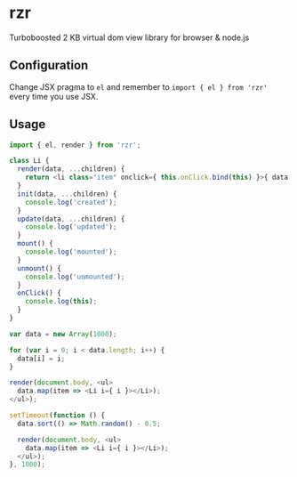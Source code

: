 # rzr
Turboboosted 2 KB virtual dom view library for browser &amp; node.js

## Configuration
Change JSX pragma to `el` and remember to `import { el } from 'rzr'` every time you use JSX.

## Usage

```js
import { el, render } from 'rzr';

class Li {
  render(data, ...children) {
    return <li class="item" onclick={ this.onClick.bind(this) }>{ data.i }</li>
  }
  init(data, ...children) {
    console.log('created');
  }
  update(data, ...children) {
    console.log('updated');
  }
  mount() {
    console.log('mounted');
  }
  unmount() {
    console.log('unmounted');
  }
  onClick() {
    console.log(this);
  }
}

var data = new Array(1000);

for (var i = 0; i < data.length; i++) {
  data[i] = i;
}

render(document.body, <ul>
  data.map(item => <Li i={ i }></Li>);
</ul>);

setTimeout(function () {
  data.sort(() => Math.random() - 0.5;

  render(document.body, <ul>
    data.map(item => <Li i={ i }></Li>);
  </ul>);
}, 1000);
```

